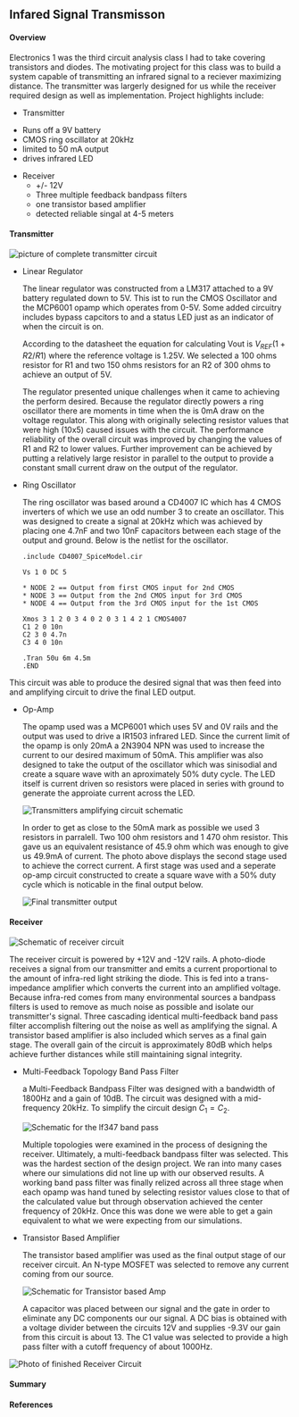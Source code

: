 ## Infared Signal Transmisson

#### Overview
 Electronics 1 was the third circuit analysis class I had to take covering transistors and diodes.  The motivating project for this class was to build a system capable of transmitting an infrared signal to a reciever maximizing distance.  The transmitter was largerly designed for us while the receiver required design as well as implementation. Project highlights include:

 * Transmitter
  - Runs off a 9V battery
  - CMOS ring oscillator at 20kHz
  - limited to 50 mA output
  - drives infrared LED

* Receiver
  - +/- 12V
  - Three multiple feedback bandpass filters
  - one transistor based amplifier
  - detected reliable singal at 4-5 meters

#### Transmitter

![picture of complete transmitter circuit](transmitter-img.jpg)

* Linear Regulator

  The linear regulator was constructed from a LM317 attached to a 9V battery regulated down to 5V.  This ist to run the CMOS Oscillator and the MCP6001 opamp which operates from 0-5V.  Some added circuitry includes bypass capcitors to and a status LED just as an indicator of when the circuit is on.

  According to the datasheet the equation for calculating Vout is $V_{REF}(1 + R2/R1)$ where the reference voltage is 1.25V.  We selected a 100 ohms resistor for R1 and two 150 ohms resistors for an R2 of 300 ohms to achieve an output of 5V.

  The regulator presented unique challenges when it came to achieving the perform desired.  Because the regulator directly powers a ring oscillator there are moments in time when the is 0mA draw on the voltage regulator.  This along with originally selecting resistor values that were high (10x5) caused issues with the circuit.  The performance reliability of the overall circuit was improved by changing the values of R1 and R2 to lower values.  Further improvement can be achieved by putting a relatively large resistor in parallel to the output to provide a constant small current draw on the output of the regulator.

* Ring Oscillator

  The ring oscillator was based around a CD4007 IC which has 4 CMOS inverters of which we use an odd number 3 to create an oscillator.  This was designed to create a signal at 20kHz which was achieved by placing one 4.7nF and two 10nF capacitors between each stage of the output and ground. Below is the netlist for the oscillator.

      .include CD4007_SpiceModel.cir

      Vs 1 0 DC 5

      * NODE 2 == Output from first CMOS input for 2nd CMOS
      * NODE 3 == Output from the 2nd CMOS input for 3rd CMOS
      * NODE 4 == Output from the 3rd CMOS input for the 1st CMOS

      Xmos 3 1 2 0 3 4 0 2 0 3 1 4 2 1 CMOS4007
      C1 2 0 10n
      C2 3 0 4.7n
      C3 4 0 10n

      .Tran 50u 6m 4.5m
      .END

 This circuit was able to produce the desired signal that was then feed into and amplifying circuit to drive the final LED output.

* Op-Amp

  The opamp used was a MCP6001 which uses 5V and 0V rails and the output was used to drive a IR1503 infrared LED.  Since the current limit of the opamp is only 20mA a 2N3904 NPN was used to increase the current to our desired maximum of 50mA. This amplifier was also designed to take the output of the oscillator which was sinisodial and create a square wave with an aproximately 50% duty cycle. The LED itself is current driven so resistors were placed in series with ground to generate the approiate current across the LED.

  ![Transmitters amplifying circuit schematic](transmitter-amplifier-circuit.jpg)

  In order to get as close to the 50mA mark as possible we used 3 resistors in parralell. Two 100 ohm resistors and 1 470 ohm resistor. This gave us an equivalent resistance of 45.9 ohm which was enough to give us 49.9mA of current.  The photo above displays the second stage used to achieve the correct current.  A first stage was used and a seperate op-amp circuit constructed to create a square wave with a 50% duty cycle which is noticable in the final output below.

  ![Final transmitter output](transmitter-output.jpg)

#### Receiver

![Schematic of receiver circuit](complete-receiver-circut.png)

The receiver circuit is powered by +12V and -12V rails.  A photo-diode receives a signal from our transmitter and emits a current proportional to the amount of infra-red light striking the diode.  This is fed into a trans-impedance amplifier which converts the current into an amplified voltage.  Because infra-red comes from many environmental sources a bandpass filters is used to remove as much noise as possible and isolate our transmitter's signal. Three cascading identical multi-feedback band pass filter accomplish filtering out the noise as well as amplifying the signal. A transistor based amplifier is also included which serves as a final gain stage.  The overall gain of the circuit is approximately 80dB which helps achieve further distances while still maintaining signal integrity.

* Multi-Feedback Topology Band Pass Filter

  a Multi-Feedback Bandpass Filter was designed with a bandwidth of 1800Hz and a gain of 10dB. The circuit was designed with a mid-frequency 20kHz. To simplify the circuit design $C_{1}=C_{2}$.

  ![Schematic for the lf347 band pass](lf347-single-stage.png)

  Multiple topologies were examined in the process of designing the receiver. Ultimately, a multi-feedback bandpass filter was selected. This was the hardest section of the design project.  We ran into many cases where our simulations did not line up with our observed results. A working band pass filter was finally relized across all three stage when each opamp was hand tuned by selecting resistor values close to that of the calculated value but through observation achieved the center frequency of 20kHz.  Once this was done we were able to get a gain equivalent to what we were expecting from our simulations.

* Transistor Based Amplifier

  The transistor based amplifier was used as the final output stage of our receiver circuit.  An N-type MOSFET was selected to remove any current coming from our source.

  ![Schematic for Transistor based Amp](nmos-amplifer.png)

  A capacitor was placed between our signal and the gate in order to eliminate any DC components our our signal.  A DC bias is obtained with a voltage divider between the circuits 12V and supplies -9.3V our gain from this circuit is about 13. The C1 value was selected to provide a high pass filter with a cutoff frequency of about 1000Hz.

![Photo of finished Receiver Circuit](receiver-img.jpg)

#### Summary

#### References

